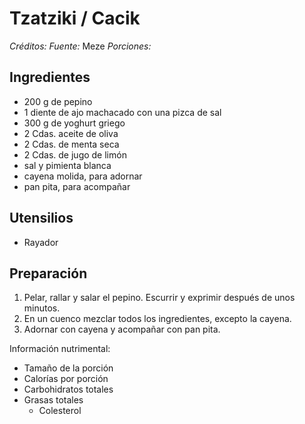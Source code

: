 # Tzatziki / Cacik

*Créditos:* 
*Fuente:* Meze
*Porciones:*


## Ingredientes

- 200 g de pepino
- 1 diente de ajo machacado con una pizca de sal
- 300 g de yoghurt griego
- 2 Cdas. aceite de oliva
- 2 Cdas. de menta seca
- 2 Cdas. de jugo de limón
- sal y pimienta blanca
- cayena molida, para adornar
- pan pita, para acompañar

## Utensilios

- Rayador

## Preparación

1. Pelar, rallar y salar el pepino. Escurrir y exprimir después de unos minutos.
2. En un cuenco mezclar todos los ingredientes, excepto la cayena.
3. Adornar con cayena y acompañar con pan pita.


Información nutrimental:

- Tamaño de la porción
- Calorías por porción
- Carbohidratos totales
- Grasas totales
  - Colesterol


